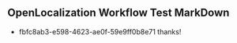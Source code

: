## OpenLocalization Workflow Test MarkDown
* fbfc8ab3-e598-4623-ae0f-59e9ff0b8e71 thanks!

<!--HONumber=Aug16_HO1-->


